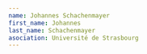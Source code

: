 ```yaml
---
name: Johannes Schachenmayer
first_name: Johannes
last_name: Schachenmayer
asociation: Université de Strasbourg
---
```

